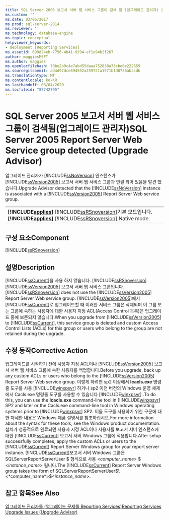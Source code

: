 ```yaml
---
title: SQL Server 2005 보고서 서버 웹 서비스 그룹이 검색 됨 (업그레이드 관리자) | Microsoft Docs
ms.custom: ''
ms.date: 03/06/2017
ms.prod: sql-server-2014
ms.reviewer: ''
ms.technology: database-engine
ms.topic: conceptual
helpviewer_keywords:
- deployment [Reporting Services]
ms.assetid: 699d24eb-7756-4b41-9294-ef1a94b2f267
author: maggiesMSFT
ms.author: maggies
ms.openlocfilehash: 70be2b9c4e7abd55daaa752830a73cbe6e222659
ms.sourcegitcommit: ad4d92dce894592a259721a1571b1d8736abacdb
ms.translationtype: MT
ms.contentlocale: ko-KR
ms.lasthandoff: 08/04/2020
ms.locfileid: "87742795"
---
```

# <a name="sql-server-2005-report-server-web-service-group-detected-upgrade-advisor"></a><span data-ttu-id="682e5-102">SQL Server 2005 보고서 서버 웹 서비스 그룹이 검색됨(업그레이드 관리자)</span><span class="sxs-lookup"><span data-stu-id="682e5-102">SQL Server 2005 Report Server Web Service group detected (Upgrade Advisor)</span></span>
  <span data-ttu-id="682e5-103">업그레이드 관리자가 [!INCLUDE[ssNoVersion](../../includes/ssnoversion-md.md)] 인스턴스가 [!INCLUDE[ssVersion2005](../../includes/ssversion2005-md.md)] 보고서 서버 웹 서비스 그룹과 연결 되어 있음을 발견 했습니다.</span><span class="sxs-lookup"><span data-stu-id="682e5-103">Upgrade Advisor detected that the [!INCLUDE[ssNoVersion](../../includes/ssnoversion-md.md)] instance is associated with a [!INCLUDE[ssVersion2005](../../includes/ssversion2005-md.md)] Report Server Web service group.</span></span>  
  
||  
|-|  
|<span data-ttu-id="682e5-104">**[!INCLUDE[applies](../../includes/applies-md.md)]**  [!INCLUDE[ssRSnoversion](../../includes/ssrsnoversion-md.md)]기본 모드입니다.</span><span class="sxs-lookup"><span data-stu-id="682e5-104">**[!INCLUDE[applies](../../includes/applies-md.md)]**  [!INCLUDE[ssRSnoversion](../../includes/ssrsnoversion-md.md)] Native mode.</span></span>|  
  
## <a name="component"></a><span data-ttu-id="682e5-105">구성 요소</span><span class="sxs-lookup"><span data-stu-id="682e5-105">Component</span></span>  
 [!INCLUDE[ssRSnoversion](../../includes/ssrsnoversion-md.md)]  
  
## <a name="description"></a><span data-ttu-id="682e5-106">설명</span><span class="sxs-lookup"><span data-stu-id="682e5-106">Description</span></span>  
 [!INCLUDE[ssCurrent](../../includes/sscurrent-md.md)]<span data-ttu-id="682e5-107">을 사용 하지 않습니다. [!INCLUDE[ssRSnoversion](../../includes/ssrsnoversion-md.md)] [!INCLUDE[ssVersion2005](../../includes/ssversion2005-md.md)] 보고서 서버 웹 서비스 그룹입니다.</span><span class="sxs-lookup"><span data-stu-id="682e5-107">[!INCLUDE[ssRSnoversion](../../includes/ssrsnoversion-md.md)] does not use the [!INCLUDE[ssVersion2005](../../includes/ssversion2005-md.md)] Report Server Web service group.</span></span> <span data-ttu-id="682e5-108">[!INCLUDE[ssVersion2005](../../includes/ssversion2005-md.md)]에서 [!INCLUDE[ssCurrent](../../includes/sscurrent-md.md)]로 업그레이드할 때 이러한 서비스 그룹은 삭제되며 이 그룹 또는 그룹에 속하는 사용자에 대한 사용자 지정 ACL(Access Control 목록)은 업그레이드 중에 보존되지 않습니다.</span><span class="sxs-lookup"><span data-stu-id="682e5-108">When you upgrade from [!INCLUDE[ssVersion2005](../../includes/ssversion2005-md.md)] to [!INCLUDE[ssCurrent](../../includes/sscurrent-md.md)], this service group is deleted and custom Access Control Lists (ACLs) for this group or users who belong to the group are not retained during the upgrade.</span></span>  
  
## <a name="corrective-action"></a><span data-ttu-id="682e5-109">수정 동작</span><span class="sxs-lookup"><span data-stu-id="682e5-109">Corrective Action</span></span>  
 <span data-ttu-id="682e5-110">업그레이드를 시작하기 전에 사용자 지정 ACL이나 [!INCLUDE[ssVersion2005](../../includes/ssversion2005-md.md)] 보고서 서버 웹 서비스 그룹에 속한 사용자를 백업합니다.</span><span class="sxs-lookup"><span data-stu-id="682e5-110">Before you upgrade, back up any custom ACLs or users who belong to the [!INCLUDE[ssVersion2005](../../includes/ssversion2005-md.md)] Report Server Web service group.</span></span> <span data-ttu-id="682e5-111">이렇게 하려면 sp2 이상에서 **Icacls.exe** 명령줄 도구를 사용 [!INCLUDE[winxpsvr](../../includes/winxpsvr-md.md)] 하거나 sp2 이전 버전의 Windows 운영 체제에서 Cacls.exe 명령줄 도구를 사용할 수 있습니다 [!INCLUDE[winxpsvr](../../includes/winxpsvr-md.md)] .</span><span class="sxs-lookup"><span data-stu-id="682e5-111">To do this, you can use the **Icacls.exe** command-line tool in [!INCLUDE[winxpsvr](../../includes/winxpsvr-md.md)] SP2 and later or the Cacls.exe command-line tool in Windows operating systems prior to [!INCLUDE[winxpsvr](../../includes/winxpsvr-md.md)] SP2.</span></span> <span data-ttu-id="682e5-112">이들 도구를 사용하기 위한 구문에 대한 자세한 내용은 Windows 제품 설명서를 참조하십시오.</span><span class="sxs-lookup"><span data-stu-id="682e5-112">For more information about the syntax for these tools, see the Windows product documentation.</span></span> <span data-ttu-id="682e5-113">설치가 성공적으로 완료되면 사용자 지정 ACL이나 사용자를 보고서 서버 인스턴스에 대한 [!INCLUDE[ssCurrent](../../includes/sscurrent-md.md)] 보고서 서버 Windows 그룹에 적용합니다.</span><span class="sxs-lookup"><span data-stu-id="682e5-113">After setup successfully completes, apply the custom ACLs or users to the [!INCLUDE[ssCurrent](../../includes/sscurrent-md.md)] Report Server Windows group for your report server instance.</span></span> <span data-ttu-id="682e5-114">[!INCLUDE[ssCurrent](../../includes/sscurrent-md.md)]보고서 서버 Windows 그룹은 SQLServerReportServerUser $ 형식으로 사용 \<*computer_name*> $ \<*instance_name*> 됩니다.</span><span class="sxs-lookup"><span data-stu-id="682e5-114">The [!INCLUDE[ssCurrent](../../includes/sscurrent-md.md)] Report Server Windows group takes the form of SQLServerReportServerUser$\<*computer_name*>$\<*instance_name*>.</span></span>  
  
## <a name="see-also"></a><span data-ttu-id="682e5-115">참고 항목</span><span class="sxs-lookup"><span data-stu-id="682e5-115">See Also</span></span>  
 [<span data-ttu-id="682e5-116">업그레이드 관리자를 &#40;업그레이드 문제를 Reporting Services&#41;</span><span class="sxs-lookup"><span data-stu-id="682e5-116">Reporting Services Upgrade Issues &#40;Upgrade Advisor&#41;</span></span>](../../../2014/sql-server/install/reporting-services-upgrade-issues-upgrade-advisor.md)  
  
  
